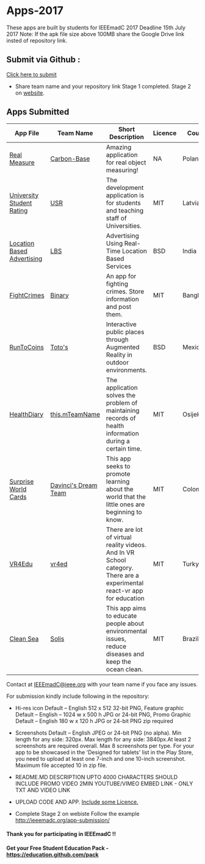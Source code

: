 # Apps-2017
These apps are built by students for IEEEmadC 2017 
Deadline 15th July 2017
Note: If the apk file size above 100MB share the Google Drive link insted of repository link.

## Submit via Github :
[Click here to submit](https://github.com/IEEEmadC/Apps-2017/issues/new) 
   * Share team name and your repository link 
Stage 1 completed.
Stage 2 on [website](http://ieeemadc.org/app-submission/).

## Apps Submitted 
<!-- DO NOT REMOVE THIS

If you want to add your project to the table, please use the following syntax. Just copy paste the line below and make necessary changes:

| Your app name | Team Name | Short Description | [View Project](https://github.com/Your-Github-Username/Your-Project-Name) |

Please make necessary changes and add the edited lne just below the table....
-->


| App File | Team Name | Short Description | Licence | Country | Author |
|--------|--------|--------|--------|--------|--------|
|  [Real Measure](https://github.com/IEEEmadC/Apps-2017/blob/master/Carbon_Base/mierzenieOpenCV-release.apk) | [Carbon-Base](https://github.com/IEEEmadC/Apps-2017/tree/master/Carbon_Base) | Amazing application for real object measuring! | NA | Poland | Jakub Węgielewski |
|  [University Student Rating](https://github.com/IEEEmadC/Apps-2017/blob/master/University%20Student%20Rating/Code/androidclient/app-debug.apk) | [USR](https://github.com/IEEEmadC/Apps-2017/tree/master/University%20Student%20Rating) | The development application is for students and teaching staff of Universities. | MIT | Latvia | Artur Rinkis |
| [Location Based Advertising](https://github.com/IEEEmadC/Apps-2017/blob/master/LBA/LBAAndroid.apk) | [LBS](https://github.com/IEEEmadC/Apps-2017/tree/master/LBA) | Advertising Using Real-Time Location Based Services | BSD | India | Jyoti Thorat, Neha Wankhade  |
| [FightCrimes](https://github.com/IEEEmadC/Apps-2017/blob/master/FightCrimes/App/FightCrimes.apk) | [Binary](https://github.com/Nishargo/FightCrimes) | An app for fighting crimes. Store information and post them. | MIT | Bangladesh | [Nishargo Nigar](https://github.com/Nishargo), Alaa Noor |
| [RunToCoins](https://play.google.com/store/apps/details?id=com.totos.run.to.coins&hl=es) | [Toto's](https://github.com/javiermr/runtocoins) | Interactive public places through Augmented Reality in outdoor environments. | BSD | Mexico | Alberto & [Javier](https://github.com/javiermr) Maldonado Romo |
| [HealthDiary](https://github.com/IEEEmadC/Apps-2017/blob/master/HealthDiary/App-release.apk) | [this.mTeamName](https://github.com/MarioDudjak/HealthDiary) | The application solves the problem of maintaining records of health information during a certain time. | MIT | Osijek |  [Mario Dudjak](https://github.com/MarioDudjak) |
| [Surprise World Cards](https://github.com/IEEEmadC/AppData/blob/master/SurpriseWorldCards.apk) | [Davinci's Dream Team](https://github.com/IEEEmadC/AppData) | This app seeks to promote learning about the world that the little ones are beginning to know.  | MIT | Colombia |  Natalia Ortiz Maldonado, Oscar Alfonso Ochoa Caballero |
| [VR4Edu](https://github.com/IEEEmadC/ieeemadc2017-vr4ed) | [vr4ed](https://github.com/IEEEmadC/ieeemadc2017-vr4ed) | There are lot of virtual reality videos. And In VR School category. There are a experimental react-vr app for education  | MIT | Turky |  Muhammet Demirci, Erçetin Kuyucu |
| [Clean Sea](https://github.com/IEEEmadC/cleansea/blob/master/apk/CleanSea.apk) | [Solis](https://github.com/IEEEmadC/cleansea) | This app aims to educate people about environmental issues, reduce diseases and keep the ocean clean. | MIT | Brazil |  Rafael Solis Melo |


Contact at IEEEmadC@ieee.org with your team name if you face any issues.

For submission kindly include following in the repository:
* Hi-res icon Default – English 512 x 512 32-bit PNG, Feature graphic Default – English – 1024 w x 500 h JPG or 24-bit PNG, Promo Graphic Default – English 180 w x 120 h JPG or 24-bit PNG zip required

* Screenshots Default – English JPEG or 24-bit PNG (no alpha). Min length for any side: 320px. Max length for any side: 3840px.At least 2 screenshots are required overall. Max 8 screenshots per type. For your app to be showcased in the 'Designed for tablets' list in the Play Store, you need to upload at least one 7-inch and one 10-inch screenshot. Maximum file accepted 10 in zip file.

* README.MD DESCRIPTION UPTO 4000 CHARACTERS SHOULD INCLUDE PROMO VIDEO 2MIN YOUTUBE/VIMEO EMBED LINK - ONLY TXT AND VIDEO LINK

* UPLOAD CODE AND APP. [Include some Licence.](https://choosealicense.com/)

* Complete Stage 2 on webiste Follow the example http://ieeemadc.org/app-submission/

#### Thank you for participating in IEEEmadC !!
#### Get your Free Student Education Pack - https://education.github.com/pack 
